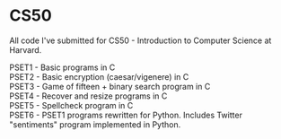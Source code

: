 # CS50
All code I've submitted for CS50 - Introduction to Computer Science at Harvard.

PSET1 - Basic programs in C <br />
PSET2 - Basic encryption (caesar/vigenere) in C <br />
PSET3 - Game of fifteen + binary search program in C <br />
PSET4 - Recover and resize programs in C <br />
PSET5 - Spellcheck program in C <br />
PSET6 - PSET1 programs rewritten for Python. Includes Twitter "sentiments" program implemented in Python.
